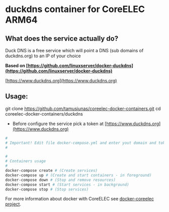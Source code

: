 # duckdns container for CoreELEC ARM64

## What does the service actually do?

Duck DNS is a free service which will point a DNS (sub domains of duckdns.org) to an IP of your choice

**Based on [https://github.com/linuxserver/docker-duckdns](https://github.com/linuxserver/docker-duckdns)**

[https://www.duckdns.org](https://www.duckdns.org)

## Usage:
git clone https://github.com/tamusiunas/coreelec-docker-containers.git
cd coreelec-docker-containers/duckdns

- Before configure the service pick a token at [https://www.duckdns.org](https://www.duckdns.org)

```bash
#
# Important! Edit file docker-compose.yml and enter yout domain and token previously got.
#

#
# Containers usage
#
docker-compose create # (Create services)
docker-compose up # (Create and start containers - in foreground)
docker-compose down # (Stop and remove resources)
docker-compose start # (Start services - in background)
docker-compose stop # (Stop services)

```

For more information about docker with CoreELEC see [docker-coreelec project](https://github.com/tamusiunas/docker-coreelec).
